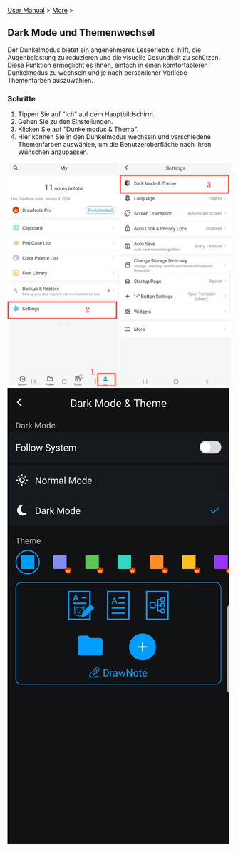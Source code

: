 [User Manual](/dragonnest/drawnote/manual/en) > [More](/dragonnest/drawnote/manual/en/more) >

Dark Mode und Themenwechsel
---
Der Dunkelmodus bietet ein angenehmeres Leseerlebnis, hilft, die Augenbelastung zu reduzieren und die visuelle Gesundheit zu schützen. Diese Funktion ermöglicht es Ihnen, einfach in einen komfortableren Dunkelmodus zu wechseln und je nach persönlicher Vorliebe Themenfarben auszuwählen.

### Schritte
1. Tippen Sie auf "lch" auf dem Hauptbildschirm.
2. Gehen Sie zu den Einstellungen.
3. Klicken Sie auf "Dunkelmodus & Thema".
4. Hier können Sie in den Dunkelmodus wechseln und verschiedene Themenfarben auswählen, um die Benutzeroberfläche nach Ihren Wünschen anzupassen.

![](imgs/dark_mode_theme.png)
![](imgs/dark_mode_theme1.png)